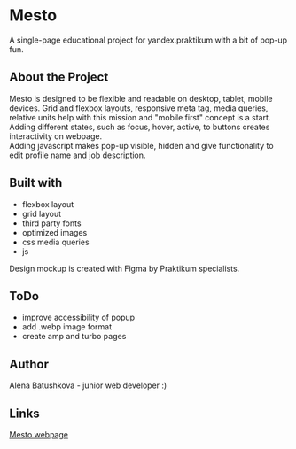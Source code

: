 # Mesto
A single-page educational project for yandex.praktikum with a bit of pop-up fun.
## About the Project
Mesto is designed to be flexible and readable on desktop, tablet, mobile devices. Grid and flexbox layouts, responsive meta tag, media queries, relative units help with this mission and "mobile first" concept is a start.  
Adding different states, such as focus, hover, active, to buttons creates interactivity on webpage.  
Adding javascript makes pop-up visible, hidden and give functionality to edit profile name and job description.
## Built with
- flexbox layout
- grid layout
- third party fonts
- optimized images
- css media queries
- js

Design mockup is created with Figma by Praktikum specialists.
## ToDo
- improve accessibility of popup
- add .webp image format
- create amp and turbo pages
## Author
Alena Batushkova - junior web developer :)
## Links
[Mesto webpage](https://abatushkova.github.io/mesto/index.html)
